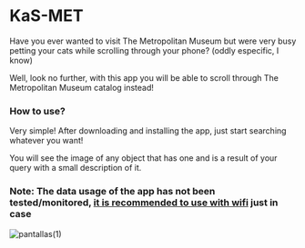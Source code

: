 # KaS-MET

Have you ever wanted to visit The Metropolitan Museum but were very busy petting your cats while scrolling through your phone? (oddly especific, I know)

Well, look no further, with this app you will be able to scroll through The Metropolitan Museum catalog instead!

### How to use?

Very simple! After downloading and installing the app, just start searching whatever you want!

You will see the image of any object that has one and is a result of your query with a small description of it.

### Note: The data usage of the app has not been tested/monitored, <ins>it is recommended to use with wifi</ins> just in case

![pantallas(1)](https://github.com/kasimxo/KaS-MET/assets/113863096/c9608b01-5961-4f62-a691-f8fe726a7427)
